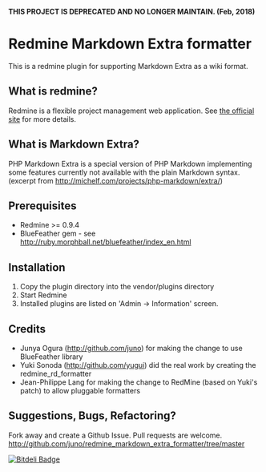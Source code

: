 **THIS PROJECT IS DEPRECATED AND NO LONGER MAINTAIN. (Feb, 2018)**

Redmine Markdown Extra formatter
================================

This is a redmine plugin for supporting Markdown Extra as a wiki format.


What is redmine?
----------------

Redmine is a flexible project management web application.
See [the official site](http://www.redmine.org/) for more details.


What is Markdown Extra?
-----------------------

PHP Markdown Extra is a special version of PHP Markdown implementing some
features currently not available with the plain Markdown syntax.
(excerpt from http://michelf.com/projects/php-markdown/extra/)


Prerequisites
-------------

*  Redmine >= 0.9.4
*  BlueFeather gem - see http://ruby.morphball.net/bluefeather/index_en.html


Installation
------------

1.  Copy the plugin directory into the vendor/plugins directory
2.  Start Redmine
3.  Installed plugins are listed on 'Admin -> Information' screen.


Credits
-------

*  Junya Ogura (http://github.com/juno) for making the change to use BlueFeather library
*  Yuki Sonoda (http://github.com/yugui) did the real work by creating the redmine_rd_formatter
*  Jean-Philippe Lang for making the change to RedMine (based on Yuki's patch) to allow pluggable formatters


Suggestions, Bugs, Refactoring?
-------------------------------

Fork away and create a Github Issue. Pull requests are welcome.
http://github.com/juno/redmine_markdown_extra_formatter/tree/master



[![Bitdeli Badge](https://d2weczhvl823v0.cloudfront.net/juno/redmine_markdown_extra_formatter/trend.png)](https://bitdeli.com/free "Bitdeli Badge")

